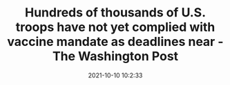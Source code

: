 ---
"title": "Hundreds of thousands of U.S. troops have not yet complied with vaccine mandate as deadlines near - The Washington Post"
"date": "2021-10-10 10:2:33"
"feed_name": "GOOGLENEWSDRILLING"
"feed_website": "https://news.google.com/search?q=drilling%2Bincident&hl=en-US&gl=US&ceid=US:en"
"feed_rss": "https://news.google.com/rss/search?q=drilling%2Bincident&hl=en-US&gl=US&ceid=US:en"
"link": "https://www.washingtonpost.com/national-security/2021/10/10/military-vaccine-mandate/"
"source": "{'href': 'https://www.washingtonpost.com', 'title': 'The Washington Post'}"
"file": "_posts/2021-1-1-0fd5feaeb0712f87ab6f4e2acc69faed64162c41.md"
"accident": "0"
"drilling": "0"
"dead": "0"
"injured": "0"
"arrested": "0"
"place": "unknown place"
"where": "unknown site"
"causes": "unknown"
"place_uri": "unknown place"
---